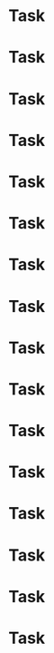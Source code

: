 # Task
# Task
# Task
# Task
# Task
# Task
# Task
# Task
# Task
# Task
# Task
# Task
# Task
# Task
# Task
# Task

